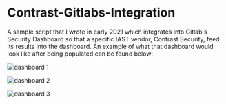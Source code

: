 # Contrast-Gitlabs-Integration

A sample script that I wrote in early 2021 which integrates into Gitlab's Security Dashboard so that a specific IAST vendor, Contrast Security, feed its results into the dashboard. An example of what that dashboard would look like after being populated can be found below:

![dashboard 1](https://docs.gitlab.com/ee/user/application_security/security_dashboard/img/pipeline_security_dashboard_v14_2.png)

![dashboard 2](https://docs.gitlab.com/ee/user/application_security/security_dashboard/img/project_security_dashboard_chart_v13_11.png)

![dashboard 3](https://docs.gitlab.com/ee/user/application_security/security_dashboard/img/group_security_dashboard_v13_3.png)
